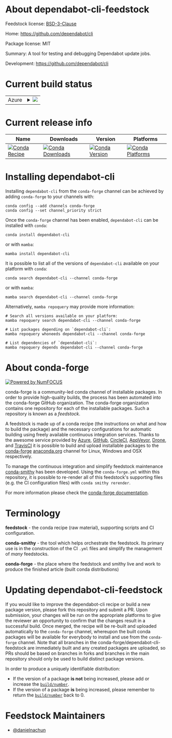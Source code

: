 About dependabot-cli-feedstock
==============================

Feedstock license: [BSD-3-Clause](https://github.com/conda-forge/dependabot-cli-feedstock/blob/main/LICENSE.txt)

Home: https://github.com/dependabot/cli

Package license: MIT

Summary: A tool for testing and debugging Dependabot update jobs.

Development: https://github.com/dependabot/cli

Current build status
====================


<table>
    
  <tr>
    <td>Azure</td>
    <td>
      <details>
        <summary>
          <a href="https://dev.azure.com/conda-forge/feedstock-builds/_build/latest?definitionId=23615&branchName=main">
            <img src="https://dev.azure.com/conda-forge/feedstock-builds/_apis/build/status/dependabot-cli-feedstock?branchName=main">
          </a>
        </summary>
        <table>
          <thead><tr><th>Variant</th><th>Status</th></tr></thead>
          <tbody><tr>
              <td>linux_64</td>
              <td>
                <a href="https://dev.azure.com/conda-forge/feedstock-builds/_build/latest?definitionId=23615&branchName=main">
                  <img src="https://dev.azure.com/conda-forge/feedstock-builds/_apis/build/status/dependabot-cli-feedstock?branchName=main&jobName=linux&configuration=linux%20linux_64_" alt="variant">
                </a>
              </td>
            </tr><tr>
              <td>linux_aarch64</td>
              <td>
                <a href="https://dev.azure.com/conda-forge/feedstock-builds/_build/latest?definitionId=23615&branchName=main">
                  <img src="https://dev.azure.com/conda-forge/feedstock-builds/_apis/build/status/dependabot-cli-feedstock?branchName=main&jobName=linux&configuration=linux%20linux_aarch64_" alt="variant">
                </a>
              </td>
            </tr><tr>
              <td>linux_ppc64le</td>
              <td>
                <a href="https://dev.azure.com/conda-forge/feedstock-builds/_build/latest?definitionId=23615&branchName=main">
                  <img src="https://dev.azure.com/conda-forge/feedstock-builds/_apis/build/status/dependabot-cli-feedstock?branchName=main&jobName=linux&configuration=linux%20linux_ppc64le_" alt="variant">
                </a>
              </td>
            </tr><tr>
              <td>osx_64</td>
              <td>
                <a href="https://dev.azure.com/conda-forge/feedstock-builds/_build/latest?definitionId=23615&branchName=main">
                  <img src="https://dev.azure.com/conda-forge/feedstock-builds/_apis/build/status/dependabot-cli-feedstock?branchName=main&jobName=osx&configuration=osx%20osx_64_" alt="variant">
                </a>
              </td>
            </tr><tr>
              <td>osx_arm64</td>
              <td>
                <a href="https://dev.azure.com/conda-forge/feedstock-builds/_build/latest?definitionId=23615&branchName=main">
                  <img src="https://dev.azure.com/conda-forge/feedstock-builds/_apis/build/status/dependabot-cli-feedstock?branchName=main&jobName=osx&configuration=osx%20osx_arm64_" alt="variant">
                </a>
              </td>
            </tr><tr>
              <td>win_64</td>
              <td>
                <a href="https://dev.azure.com/conda-forge/feedstock-builds/_build/latest?definitionId=23615&branchName=main">
                  <img src="https://dev.azure.com/conda-forge/feedstock-builds/_apis/build/status/dependabot-cli-feedstock?branchName=main&jobName=win&configuration=win%20win_64_" alt="variant">
                </a>
              </td>
            </tr>
          </tbody>
        </table>
      </details>
    </td>
  </tr>
</table>

Current release info
====================

| Name | Downloads | Version | Platforms |
| --- | --- | --- | --- |
| [![Conda Recipe](https://img.shields.io/badge/recipe-dependabot--cli-green.svg)](https://anaconda.org/conda-forge/dependabot-cli) | [![Conda Downloads](https://img.shields.io/conda/dn/conda-forge/dependabot-cli.svg)](https://anaconda.org/conda-forge/dependabot-cli) | [![Conda Version](https://img.shields.io/conda/vn/conda-forge/dependabot-cli.svg)](https://anaconda.org/conda-forge/dependabot-cli) | [![Conda Platforms](https://img.shields.io/conda/pn/conda-forge/dependabot-cli.svg)](https://anaconda.org/conda-forge/dependabot-cli) |

Installing dependabot-cli
=========================

Installing `dependabot-cli` from the `conda-forge` channel can be achieved by adding `conda-forge` to your channels with:

```
conda config --add channels conda-forge
conda config --set channel_priority strict
```

Once the `conda-forge` channel has been enabled, `dependabot-cli` can be installed with `conda`:

```
conda install dependabot-cli
```

or with `mamba`:

```
mamba install dependabot-cli
```

It is possible to list all of the versions of `dependabot-cli` available on your platform with `conda`:

```
conda search dependabot-cli --channel conda-forge
```

or with `mamba`:

```
mamba search dependabot-cli --channel conda-forge
```

Alternatively, `mamba repoquery` may provide more information:

```
# Search all versions available on your platform:
mamba repoquery search dependabot-cli --channel conda-forge

# List packages depending on `dependabot-cli`:
mamba repoquery whoneeds dependabot-cli --channel conda-forge

# List dependencies of `dependabot-cli`:
mamba repoquery depends dependabot-cli --channel conda-forge
```


About conda-forge
=================

[![Powered by
NumFOCUS](https://img.shields.io/badge/powered%20by-NumFOCUS-orange.svg?style=flat&colorA=E1523D&colorB=007D8A)](https://numfocus.org)

conda-forge is a community-led conda channel of installable packages.
In order to provide high-quality builds, the process has been automated into the
conda-forge GitHub organization. The conda-forge organization contains one repository
for each of the installable packages. Such a repository is known as a *feedstock*.

A feedstock is made up of a conda recipe (the instructions on what and how to build
the package) and the necessary configurations for automatic building using freely
available continuous integration services. Thanks to the awesome service provided by
[Azure](https://azure.microsoft.com/en-us/services/devops/), [GitHub](https://github.com/),
[CircleCI](https://circleci.com/), [AppVeyor](https://www.appveyor.com/),
[Drone](https://cloud.drone.io/welcome), and [TravisCI](https://travis-ci.com/)
it is possible to build and upload installable packages to the
[conda-forge](https://anaconda.org/conda-forge) [anaconda.org](https://anaconda.org/)
channel for Linux, Windows and OSX respectively.

To manage the continuous integration and simplify feedstock maintenance
[conda-smithy](https://github.com/conda-forge/conda-smithy) has been developed.
Using the ``conda-forge.yml`` within this repository, it is possible to re-render all of
this feedstock's supporting files (e.g. the CI configuration files) with ``conda smithy rerender``.

For more information please check the [conda-forge documentation](https://conda-forge.org/docs/).

Terminology
===========

**feedstock** - the conda recipe (raw material), supporting scripts and CI configuration.

**conda-smithy** - the tool which helps orchestrate the feedstock.
                   Its primary use is in the construction of the CI ``.yml`` files
                   and simplify the management of *many* feedstocks.

**conda-forge** - the place where the feedstock and smithy live and work to
                  produce the finished article (built conda distributions)


Updating dependabot-cli-feedstock
=================================

If you would like to improve the dependabot-cli recipe or build a new
package version, please fork this repository and submit a PR. Upon submission,
your changes will be run on the appropriate platforms to give the reviewer an
opportunity to confirm that the changes result in a successful build. Once
merged, the recipe will be re-built and uploaded automatically to the
`conda-forge` channel, whereupon the built conda packages will be available for
everybody to install and use from the `conda-forge` channel.
Note that all branches in the conda-forge/dependabot-cli-feedstock are
immediately built and any created packages are uploaded, so PRs should be based
on branches in forks and branches in the main repository should only be used to
build distinct package versions.

In order to produce a uniquely identifiable distribution:
 * If the version of a package **is not** being increased, please add or increase
   the [``build/number``](https://docs.conda.io/projects/conda-build/en/latest/resources/define-metadata.html#build-number-and-string).
 * If the version of a package **is** being increased, please remember to return
   the [``build/number``](https://docs.conda.io/projects/conda-build/en/latest/resources/define-metadata.html#build-number-and-string)
   back to 0.

Feedstock Maintainers
=====================

* [@danielnachun](https://github.com/danielnachun/)

